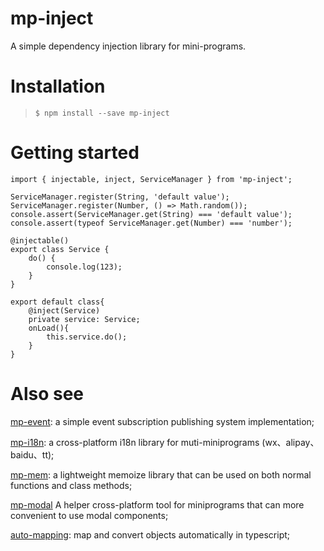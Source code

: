 # mp-inject
A simple dependency injection library for mini-programs.

# Installation

>`$ npm install --save mp-inject`

# Getting started
```
import { injectable, inject, ServiceManager } from 'mp-inject';

ServiceManager.register(String, 'default value');
ServiceManager.register(Number, () => Math.random());
console.assert(ServiceManager.get(String) === 'default value');
console.assert(typeof ServiceManager.get(Number) === 'number');

@injectable()
export class Service {
    do() {
        console.log(123);
    }
}

export default class{
    @inject(Service)
    private service: Service;
    onLoad(){
        this.service.do();
    }
}
```
# Also see
[mp-event](https://www.npmjs.com/package/mp-event): a simple event subscription publishing system implementation;

[mp-i18n](https://www.npmjs.com/package/mp-i18n): a cross-platform i18n library for muti-miniprograms (wx、alipay、baidu、tt);

[mp-mem](https://www.npmjs.com/package/mp-mem): a lightweight memoize library that can be used on both normal functions and class methods;

[mp-modal](https://www.npmjs.com/package/mp-modal)
A helper cross-platform tool for miniprograms that can more convenient to use modal components;

[auto-mapping](https://www.npmjs.com/package/auto-mapping): map and convert objects automatically in typescript;

